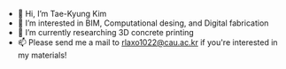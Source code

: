 - 👋 Hi, I’m Tae-Kyung Kim
- 👀 I’m interested in BIM, Computational desing, and Digital fabrication
- 🌱 I’m currently researching 3D concrete printing 
- 📫 Please send me a mail to rlaxo1022@cau.ac.kr if you're interested in my materials!

<!---
rlaxo1022/rlaxo1022 is a ✨ special ✨ repository because its `README.md` (this file) appears on your GitHub profile.
You can click the Preview link to take a look at your changes.
--->
